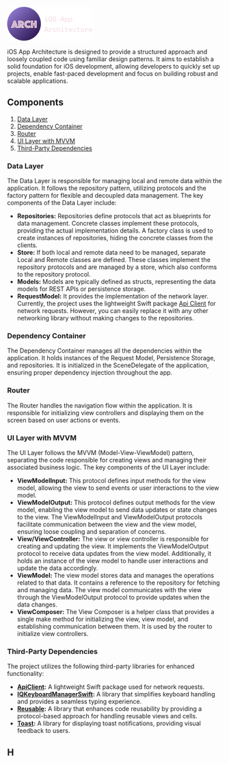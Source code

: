 ![iOS App Architecture](https://github.com/mansoor92/IOS-App-Architecture/blob/main/logo.png)

iOS App Architecture is designed to provide a structured approach and loosely coupled code using familiar design patterns. It aims to establish a solid foundation for iOS development, allowing developers to quickly set up projects, enable fast-paced development and focus on building robust and scalable applications.

## Components

1. [Data Layer](#data)
2. [Dependency Container](#dependency-container)
3. [Router](#router)
4. [UI Layer with MVVM](#ui-layer)
5. [Third-Party Dependencies](#thirdparty-dependencies)

### <a id="data">Data Layer</a>
The Data Layer is responsible for managing local and remote data within the application. It follows the repository pattern, utilizing protocols and the factory pattern for flexible and decoupled data management. The key components of the Data Layer include:

* **Repositories:** Repositories define protocols that act as blueprints for data management. Concrete classes implement these protocols, providing the actual implementation details. A factory class is used to create instances of repositories, hiding the concrete classes from the clients.
* **Store:** If both local and remote data need to be managed, separate Local and Remote classes are defined. These classes implement the repository protocols and are managed by a store, which also conforms to the repository protocol.
* **Models:** Models are typically defined as structs, representing the data models for REST APIs or persistence storage.
* **RequestModel:** It provides the implementation of the network layer. Currently, the project uses the lightweight Swift package [Api Client](https://github.com/mansoor92/ApiClient) for network requests. However, you can easily replace it with any other networking library without making changes to the repositories.

### <a id="dependency-container">Dependency Container</a>
The Dependency Container manages all the dependencies within the application. It holds instances of the Request Model, Persistence Storage, and repositories. It is initialized in the SceneDelegate of the application, ensuring proper dependency injection throughout the app.

### <a id="router">Router</a>
The Router handles the navigation flow within the application. It is responsible for initializing view controllers and displaying them on the screen based on user actions or events.

### <a id="ui-layer">UI Layer with MVVM</a>
The UI Layer follows the MVVM (Model-View-ViewModel) pattern, separating the code responsible for creating views and managing their associated business logic. The key components of the UI Layer include:

* **ViewModelInput<Protocol>:** This protocol defines input methods for the view model, allowing the view to send events or user interactions to the view model.
* **ViewModelOutput<Protocol>:** This protocol defines output methods for the view model, enabling the view model to send data updates or state changes to the view.
  The ViewModelInput and ViewModelOutput protocols facilitate communication between the view and the view model, ensuring loose coupling and separation of concerns.
* **View/ViewController:** The view or view controller is responsible for creating and updating the view. It implements the ViewModelOutput protocol to receive data updates from the view model. Additionally, it holds an instance of the view model to handle user interactions and update the data accordingly.
* **ViewModel:** The view model stores data and manages the operations related to that data. It contains a reference to the repository for fetching and managing data. The view model communicates with the view through the ViewModelOutput protocol to provide updates when the data changes.
* **ViewComposer:** The View Composer is a helper class that provides a single make method for initializing the view, view model, and establishing communication between them. It is used by the router to initialize view controllers.

### <a id="thirdparty-dependencies">Third-Party Dependencies</a>
The project utilizes the following third-party libraries for enhanced functionality:

* **[ApiClient](https://github.com/mansoor92/ApiClient):** A lightweight Swift package used for network requests.
* **[IQKeyboardManagerSwift](https://github.com/hackiftekhar/IQKeyboardManager):** A library that simplifies keyboard handling and provides a seamless typing experience.
* **[Reusable](https://github.com/AliSoftware/Reusable):** A library that enhances code reusability by providing a protocol-based approach for handling reusable views and cells.
* **[Toast](https://github.com/scalessec/Toast-Swift):** A library for displaying toast notifications, providing visual feedback to users.


## H